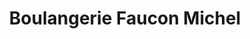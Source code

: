 ---
title: "Boulangerie Faucon Michel"
url: /pont-labbe-darnoult/boulangerie-faucon-michel/
shop: Bäckerei
---